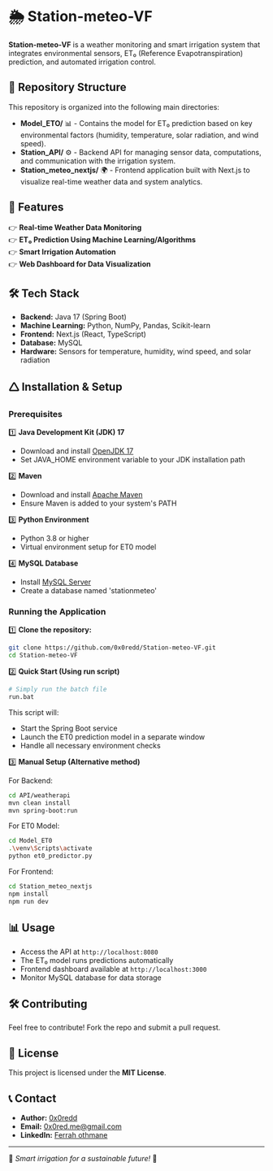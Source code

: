 # 🌦️ Station-meteo-VF

**Station-meteo-VF** is a weather monitoring and smart irrigation system that integrates environmental sensors, ET₀ (Reference Evapotranspiration) prediction, and automated irrigation control.

## 💁️ Repository Structure

This repository is organized into the following main directories:

- **Model_ETO/** 📊 - Contains the model for ET₀ prediction based on key environmental factors (humidity, temperature, solar radiation, and wind speed).
- **Station_API/** ⚙️ - Backend API for managing sensor data, computations, and communication with the irrigation system.
- **Station_meteo_nextjs/** 🌍 - Frontend application built with Next.js to visualize real-time weather data and system analytics.

## 🚀 Features

👉 **Real-time Weather Data Monitoring**  
👉 **ET₀ Prediction Using Machine Learning/Algorithms**  
👉 **Smart Irrigation Automation**  
👉 **Web Dashboard for Data Visualization**  

## 🛠️ Tech Stack

- **Backend:** Java 17 (Spring Boot)
- **Machine Learning:** Python, NumPy, Pandas, Scikit-learn
- **Frontend:** Next.js (React, TypeScript)
- **Database:** MySQL
- **Hardware:** Sensors for temperature, humidity, wind speed, and solar radiation

## 🛆 Installation & Setup

### Prerequisites

1️⃣ **Java Development Kit (JDK) 17**
- Download and install [OpenJDK 17](https://adoptium.net/)
- Set JAVA_HOME environment variable to your JDK installation path

2️⃣ **Maven**
- Download and install [Apache Maven](https://maven.apache.org/download.cgi)
- Ensure Maven is added to your system's PATH

3️⃣ **Python Environment**
- Python 3.8 or higher
- Virtual environment setup for ET0 model

4️⃣ **MySQL Database**
- Install [MySQL Server](https://dev.mysql.com/downloads/mysql/)
- Create a database named 'stationmeteo'

### Running the Application

1️⃣ **Clone the repository:**
```bash
git clone https://github.com/0x0redd/Station-meteo-VF.git
cd Station-meteo-VF
```

2️⃣ **Quick Start (Using run script)**
```bash
# Simply run the batch file
run.bat
```
This script will:
- Start the Spring Boot service
- Launch the ET0 prediction model in a separate window
- Handle all necessary environment checks

3️⃣ **Manual Setup (Alternative method)**

For Backend:
```bash
cd API/weatherapi
mvn clean install
mvn spring-boot:run
```

For ET0 Model:
```bash
cd Model_ET0
.\venv\Scripts\activate
python et0_predictor.py
```

For Frontend:
```bash
cd Station_meteo_nextjs
npm install
npm run dev
```

## 📊 Usage

- Access the API at `http://localhost:8080`
- The ET₀ model runs predictions automatically
- Frontend dashboard available at `http://localhost:3000`
- Monitor MySQL database for data storage

## 🛠️ Contributing

Feel free to contribute! Fork the repo and submit a pull request.

## 📄 License

This project is licensed under the **MIT License**.

## 📞 Contact

- **Author:** [0x0redd](https://github.com/0x0redd)
- **Email:** 0x0red.me@gmail.com
- **LinkedIn:** [Ferrah othmane ](https://www.linkedin.com/in/othmane-ferrah-148a0b160/) 

---
🌿 *Smart irrigation for a sustainable future!* 🚀

